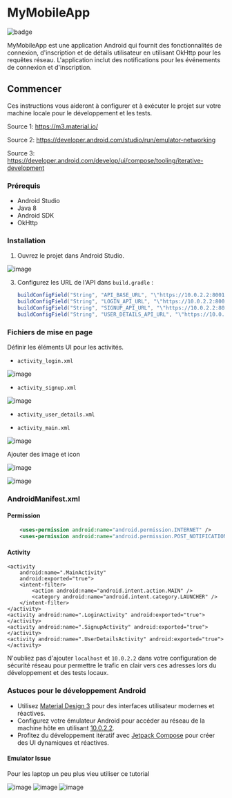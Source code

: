 # MyMobileApp
![badge](https://img.shields.io/badge/development-tips-brightgreen)

MyMobileApp est une application Android qui fournit des fonctionnalités de connexion, d'inscription et de détails utilisateur en utilisant OkHttp pour les requêtes réseau. L'application inclut des notifications pour les événements de connexion et d'inscription.

## Commencer

Ces instructions vous aideront à configurer et à exécuter le projet sur votre machine locale pour le développement et les tests.

Source 1: https://m3.material.io/

Source 2: https://developer.android.com/studio/run/emulator-networking

Source 3: https://developer.android.com/develop/ui/compose/tooling/iterative-development

### Prérequis

- Android Studio
- Java 8
- Android SDK
- OkHttp

### Installation

1. Ouvrez le projet dans Android Studio.

![image](https://github.com/user-attachments/assets/4238a27c-de15-4d42-89cf-6d9a862bfe9f)


3. Configurez les URL de l'API dans `build.gradle` :

   ```groovy
   buildConfigField("String", "API_BASE_URL", "\"https://10.0.2.2:8001/\"")
   buildConfigField("String", "LOGIN_API_URL", "\"https://10.0.2.2:8001/api/login\"")
   buildConfigField("String", "SIGNUP_API_URL", "\"https://10.0.2.2:8001/api/signup\"")
   buildConfigField("String", "USER_DETAILS_API_URL", "\"https://10.0.2.2:8001/api/user-details\"")
   ```

### Fichiers de mise en page

Définir les éléments UI pour les activités.

- `activity_login.xml`

![image](https://github.com/user-attachments/assets/4b6d350d-e930-46c3-aaff-2dc96b880af3)

- `activity_signup.xml`
  
![image](https://github.com/user-attachments/assets/cfbe07d8-378d-47c8-8a87-5bdf17b3c0fb)

- `activity_user_details.xml`

- `activity_main.xml`
  
![image](https://github.com/user-attachments/assets/bb7d550e-a64e-428b-8e7f-6cb44315d42a)

Ajouter des image et icon

![image](https://github.com/user-attachments/assets/383c353c-5ff0-4130-9371-a12f0576d306)


![image](https://github.com/user-attachments/assets/95ac6cb6-3490-4eda-b6e3-0514cca95506)

### AndroidManifest.xml

#### Permission

```xml
    <uses-permission android:name="android.permission.INTERNET" />
    <uses-permission android:name="android.permission.POST_NOTIFICATIONS" />
```

#### Activity

```
<activity
    android:name=".MainActivity"
    android:exported="true">
    <intent-filter>
        <action android:name="android.intent.action.MAIN" />
        <category android:name="android.intent.category.LAUNCHER" />
    </intent-filter>
</activity>
<activity android:name=".LoginActivity" android:exported="true">
</activity>
<activity android:name=".SignupActivity" android:exported="true">
</activity>
<activity android:name=".UserDetailsActivity" android:exported="true">
</activity>
```


N'oubliez pas d'ajouter `localhost` et `10.0.2.2` dans votre configuration de sécurité réseau pour permettre le trafic en clair vers ces adresses lors du développement et des tests locaux.

### Astuces pour le développement Android

- Utilisez [Material Design 3](https://m3.material.io/) pour des interfaces utilisateur modernes et réactives.
- Configurez votre émulateur Android pour accéder au réseau de la machine hôte en utilisant [10.0.2.2](https://developer.android.com/studio/run/emulator-networking).
- Profitez du développement itératif avec [Jetpack Compose](https://developer.android.com/develop/ui/compose/tooling/iterative-development) pour créer des UI dynamiques et réactives.

#### Emulator Issue

Pour les laptop un peu plus vieu utiliser ce tutorial

![image](https://github.com/user-attachments/assets/71cbdbf4-7dc2-4a1a-8445-26ff8a6b768e)
![image](https://github.com/user-attachments/assets/12324096-5ef5-4ed7-8c97-4c9d3e02b40c)
![image](https://github.com/user-attachments/assets/bc835fde-765f-434c-a812-06d01dd2a4c0)

